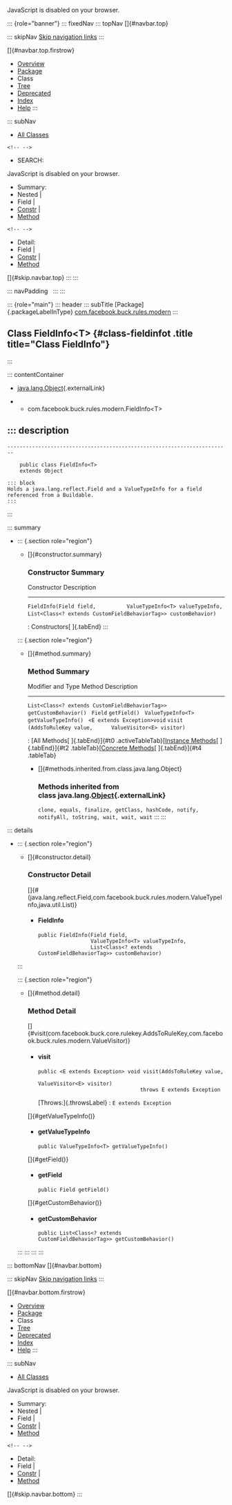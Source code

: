 <div>

JavaScript is disabled on your browser.

</div>

::: {role="banner"}
::: fixedNav
::: topNav
[]{#navbar.top}

::: skipNav
[Skip navigation links](#skip.navbar.top "Skip navigation links")
:::

[]{#navbar.top.firstrow}

-   [Overview](../../../../../index.html)
-   [Package](package-summary.html)
-   Class
-   [Tree](package-tree.html)
-   [Deprecated](../../../../../deprecated-list.html)
-   [Index](../../../../../index-all.html)
-   [Help](../../../../../help-doc.html)
:::

::: subNav
-   [All Classes](../../../../../allclasses.html)

```{=html}
<!-- -->
```
-   SEARCH:

<div>

<div>

JavaScript is disabled on your browser.

</div>

</div>

<div>

-   Summary: 
-   Nested \| 
-   Field \| 
-   [Constr](#constructor.summary) \| 
-   [Method](#method.summary)

```{=html}
<!-- -->
```
-   Detail: 
-   Field \| 
-   [Constr](#constructor.detail) \| 
-   [Method](#method.detail)

</div>

[]{#skip.navbar.top}
:::
:::

::: navPadding
 
:::
:::

::: {role="main"}
::: header
::: subTitle
[Package]{.packageLabelInType} [com.facebook.buck.rules.modern](package-summary.html)
:::

## Class FieldInfo\<T\> {#class-fieldinfot .title title="Class FieldInfo"}
:::

::: contentContainer
-   [java.lang.Object](http://docs.oracle.com/javase/7/docs/api/java/lang/Object.html?is-external=true "class or interface in java.lang"){.externalLink}

-   -   com.facebook.buck.rules.modern.FieldInfo\<T\>

::: description
-   

    ------------------------------------------------------------------------

        public class FieldInfo<T>
        extends Object

    ::: block
    Holds a java.lang.reflect.Field and a ValueTypeInfo for a field
    referenced from a Buildable.
    :::
:::

::: summary
-   ::: {.section role="region"}
    -   []{#constructor.summary}

        ### Constructor Summary

          Constructor                                                                                                                                Description
          ------------------------------------------------------------------------------------------------------------------------------------------ -------------
          `FieldInfo​(Field field,          ValueTypeInfo<T> valueTypeInfo,          List<Class<? extends CustomFieldBehaviorTag>> customBehavior)`    

          : Constructors[ ]{.tabEnd}
    :::

    ::: {.section role="region"}
    -   []{#method.summary}

        ### Method Summary

          Modifier and Type                                 Method                                                       Description
          ------------------------------------------------- ------------------------------------------------------------ -------------
          `List<Class<? extends CustomFieldBehaviorTag>>`   `getCustomBehavior()`                                         
          `Field`                                           `getField()`                                                  
          `ValueTypeInfo<T>`                                `getValueTypeInfo()`                                          
          `<E extends Exception>void`                       `visit​(AddsToRuleKey value,      ValueVisitor<E> visitor)`    

          : [All Methods[ ]{.tabEnd}]{#t0 .activeTableTab}[[Instance
          Methods](javascript:show(2);)[ ]{.tabEnd}]{#t2
          .tableTab}[[Concrete
          Methods](javascript:show(8);)[ ]{.tabEnd}]{#t4 .tableTab}

        -   []{#methods.inherited.from.class.java.lang.Object}

            ### Methods inherited from class java.lang.[Object](http://docs.oracle.com/javase/7/docs/api/java/lang/Object.html?is-external=true "class or interface in java.lang"){.externalLink}

            `clone, equals, finalize, getClass, hashCode, notify, notifyAll, toString, wait, wait, wait`
    :::
:::

::: details
-   ::: {.section role="region"}
    -   []{#constructor.detail}

        ### Constructor Detail

        []{#<init>(java.lang.reflect.Field,com.facebook.buck.rules.modern.ValueTypeInfo,java.util.List)}

        -   #### FieldInfo

                public FieldInfo​(Field field,
                                 ValueTypeInfo<T> valueTypeInfo,
                                 List<Class<? extends CustomFieldBehaviorTag>> customBehavior)
    :::

    ::: {.section role="region"}
    -   []{#method.detail}

        ### Method Detail

        []{#visit(com.facebook.buck.core.rulekey.AddsToRuleKey,com.facebook.buck.rules.modern.ValueVisitor)}

        -   #### visit

            ``` methodSignature
            public <E extends Exception> void visit​(AddsToRuleKey value,
                                                    ValueVisitor<E> visitor)
                                             throws E extends Exception
            ```

            [Throws:]{.throwsLabel}
            :   `E extends Exception`

        []{#getValueTypeInfo()}

        -   #### getValueTypeInfo

            ``` methodSignature
            public ValueTypeInfo<T> getValueTypeInfo()
            ```

        []{#getField()}

        -   #### getField

            ``` methodSignature
            public Field getField()
            ```

        []{#getCustomBehavior()}

        -   #### getCustomBehavior

            ``` methodSignature
            public List<Class<? extends CustomFieldBehaviorTag>> getCustomBehavior()
            ```
    :::
:::
:::
:::

::: bottomNav
[]{#navbar.bottom}

::: skipNav
[Skip navigation links](#skip.navbar.bottom "Skip navigation links")
:::

[]{#navbar.bottom.firstrow}

-   [Overview](../../../../../index.html)
-   [Package](package-summary.html)
-   Class
-   [Tree](package-tree.html)
-   [Deprecated](../../../../../deprecated-list.html)
-   [Index](../../../../../index-all.html)
-   [Help](../../../../../help-doc.html)
:::

::: subNav
-   [All Classes](../../../../../allclasses.html)

<div>

<div>

JavaScript is disabled on your browser.

</div>

</div>

<div>

-   Summary: 
-   Nested \| 
-   Field \| 
-   [Constr](#constructor.summary) \| 
-   [Method](#method.summary)

```{=html}
<!-- -->
```
-   Detail: 
-   Field \| 
-   [Constr](#constructor.detail) \| 
-   [Method](#method.detail)

</div>

[]{#skip.navbar.bottom}
:::
